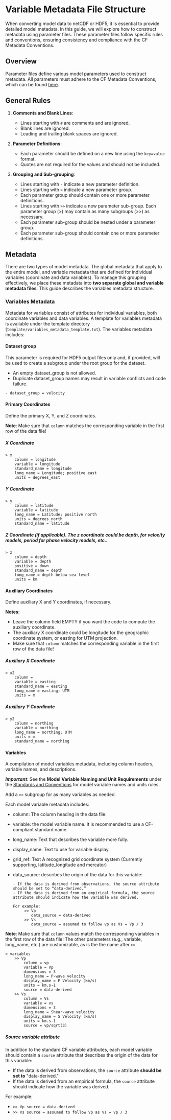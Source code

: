 # Variable Metadata File Structure

When converting model data to netCDF or HDF5, it is essential to provide detailed model metadata. In this guide, we will explore how to construct metadata using parameter files. These parameter files follow specific rules and conventions, ensuring consistency and compliance with the CF Metadata Conventions.

## Overview

Parameter files define various model parameters used to construct metadata. All parameters must adhere to the CF Metadata Conventions, which can be found [here](https://cfconventions.org/).

## General Rules

1. **Comments and Blank Lines**:

   - Lines starting with `#` are comments and are ignored.
   - Blank lines are ignored.
   - Leading and trailing blank spaces are ignored.

2. **Parameter Definitions**:

   - Each parameter should be defined on a new line using the `key=value` format.
   - Quotes are not required for the values and should not be included.

3. **Grouping and Sub-grouping**:
   - Lines starting with `-` indicate a new parameter definition.
   - Lines starting with `>` indicate a new parameter group.
   - Each parameter group should contain one or more parameter definitions.
   - Lines starting with `>>` indicate a new parameter sub-group. Each parameter group (>) may contain as many subgroups (>>) as necessary.
   - Each parameter sub-group should be nested under a parameter group.
   - Each parameter sub-group should contain one or more parameter definitions.

## Metadata

There are two types of model metadata. The global metadata that apply to the entire model, and variable metadata that are defined for individual variables (coordinate and data variables). To manage this grouping effectively, we place these metadata into **two separate global and variable metadata files**. This guide describes the variables metadata structure.

### Variables Metadata

Metadata for variables consist of attributes for individual variables, both coordinate variables and data variables. A template for variables metadata is available under the template directory (`template/variables_metadata_template.txt`). The variables metadata includes:

#### Dataset group

This parameter is required for HDF5 output files only and, if provided, will be used to create a subgroup under the root group for the dataset.

- An empty dataset_group is not allowed.
- Duplicate dataset_group names may result in variable conflicts and code failure.

```
- dataset_group = velocity
```

#### Primary Coordinates

Define the primary X, Y, and Z coordinates.

**Note**: Make sure that `column` matches the corresponding variable in the first row of the data file!

##### X Coordinate

```
> x
    column = longitude
    variable = longitude
    standard_name = longitude
    long_name = Longitude; positive east
    units = degrees_east
```

##### Y Coordinate

```
> y
    column = latitude
    variable = latitude
    long_name = Latitude; positive north
    units = degrees_north
    standard_name = latitude
```

##### Z Coordinate (if applicable). The z coordinate could be depth, for velocity models, period for phase velocity models, etc..

```
> z
    column = depth
    variable = depth
    positive = down
    standard_name = depth
    long_name = depth below sea level
    units = km
```

#### Auxiliary Coordinates

Define auxiliary X and Y coordinates, if necessary.

**Notes**:

- Leave the column field EMPTY if you want the code to compute the auxiliary coordinate.
- The auxiliary X coordinate could be longitude for the geographic coordinate system, or easting for UTM projection.
- Make sure that `column` matches the corresponding variable in the first row of the data file!

##### Auxiliary X Coordinate

```
> x2
    column =
    variable = easting
    standard_name = easting
    long_name = easting; UTM
    units = m
```

##### Auxiliary Y Coordinate

```
> y2
    column = northing
    variable = northing
    long_name = northing; UTM
    units = m
    standard_name = northing
```

#### Variables

A compilation of model variables metadata, including column headers, variable names, and descriptions.

**_Important_**: See the **Model Variable Naming and Unit Requirements** under the <a href="../standards_and_conventions.html" target="_blank">Standards and Conventions</a> for model variable names and units rules.

Add a `>>` subgroup for as many variables as needed.

Each model variable metadata includes:

- column: The column heading in the data file:
- variable: the model variable name. It is recommended to use a CF-compliant standard name.
- long_name: Text that describes the variable more fully.
- display_name: Text to use for variable display.
- grid_ref: Text A recognized grid coordinate system (Currently supporting, latitude_longitude and mercator)
- data_source: describes the origin of the data for this variable:

      - If the data is derived from observations, the source attribute should be set to “data-derived.”
      - If the data is derived from an empirical formula, the source attribute should indicate how the variable was derived.

      For example:
           >> Vp
              data_source = data-derived
           >> Vs
              data_source = assumed to follow vp as Vs = Vp / 3

**Note**: Make sure that `column` values match the corresponding variables in the first row of the data file! The other parameters (e.g., variable, long_name, etc.) are customizable, as is the the name after `>>`

```
> variables
    >> Vp
        column = vp
        variable = Vp
        dimensions = 3
        long_name = P-wave velocity
        display_name = P Velocity (km/s)
        units = km.s-1
        source = data-derived
    >> Vs
        column = Vs
        variable = vs
        dimensions = 3
        long_name = Shear-wave velocity
        display_name = S Velocity (km/s)
        units = km.s-1
        source = vp/sqrt(3)
```

##### Source variable attribute

In addition to the standard CF variable attributes, each model variable should contain a `source` attribute that describes the origin of the data for this variable:

- If the data is derived from observations, the `source` attribute **should be set to** "data-derived."
- If the data is derived from an empirical formula, the `source` attribute should indicate how the variable was derived.

For example:

- `>> Vp
source = data-derived`
- `>> Vs
source = assumed to follow Vp as Vs = Vp / 3`
